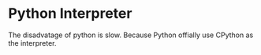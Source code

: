 # Python Interpreter
The disadvatage of python is slow. Because Python offially use CPython as the interpreter.

